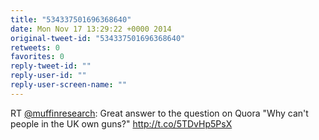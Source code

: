 ```yaml
---
title: "534337501696368640"
date: Mon Nov 17 13:29:22 +0000 2014
original-tweet-id: "534337501696368640"
retweets: 0
favorites: 0
reply-tweet-id: ""
reply-user-id: ""
reply-user-screen-name: ""
---
```

RT <a href="https://twitter.com/muffinresearch">@muffinresearch</a>: Great answer to the question on Quora "Why can't people in the UK own guns?" http://t.co/5TDvHp5PsX
